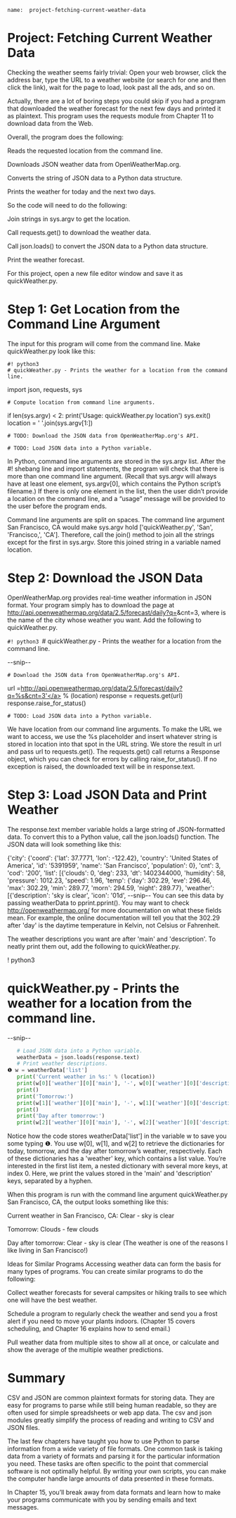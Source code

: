 ```ngMeta
name:  project-fetching-current-weather-data
```
# Project: Fetching Current Weather Data
Checking the weather seems fairly trivial: Open your web browser, click the address bar, type the URL to a weather website (or search for one and then click the link), wait for the page to load, look past all the ads, and so on.

Actually, there are a lot of boring steps you could skip if you had a program that downloaded the weather forecast for the next few days and printed it as plaintext. This program uses the requests module from Chapter 11 to download data from the Web.

Overall, the program does the following:

Reads the requested location from the command line.

Downloads JSON weather data from OpenWeatherMap.org.

Converts the string of JSON data to a Python data structure.

Prints the weather for today and the next two days.

So the code will need to do the following:

Join strings in sys.argv to get the location.

Call requests.get() to download the weather data.

Call json.loads() to convert the JSON data to a Python data structure.

Print the weather forecast.

For this project, open a new file editor window and save it as quickWeather.py.

# Step 1: Get Location from the Command Line Argument
The input for this program will come from the command line. Make quickWeather.py look like this:


	#! python3
	# quickWeather.py - Prints the weather for a location from the command line.

import json, requests, sys

	# Compute location from command line arguments.
if len(sys.argv) < 2:
    print('Usage: quickWeather.py location')
    sys.exit()
location = ' '.join(sys.argv[1:])

	# TODO: Download the JSON data from OpenWeatherMap.org's API.

	# TODO: Load JSON data into a Python variable.
In Python, command line arguments are stored in the sys.argv list. After the #! shebang line and import statements, the program will check that there is more than one command line argument. (Recall that sys.argv will always have at least one element, sys.argv[0], which contains the Python script’s filename.) If there is only one element in the list, then the user didn’t provide a location on the command line, and a “usage” message will be provided to the user before the program ends.

Command line arguments are split on spaces. The command line argument San Francisco, CA would make sys.argv hold ['quickWeather.py', 'San', 'Francisco,', 'CA']. Therefore, call the join() method to join all the strings except for the first in sys.argv. Store this joined string in a variable named location.

# Step 2: Download the JSON Data
OpenWeatherMap.org provides real-time weather information in JSON format. Your program simply has to download the page at <span><a href="http://api.openweathermap.org/data/2.5/forecast/daily?q=">http://api.openweathermap.org/data/2.5/forecast/daily?q=</a></span><Location>&cnt=3, where <Location> is the name of the city whose weather you want. Add the following to quickWeather.py.


`#! python3
`# quickWeather.py - Prints the weather for a location from the command line.

--snip--

	# Download the JSON data from OpenWeatherMap.org's API.

url =<span><a href="http://api.openweathermap.org/data/2.5/forecast/daily?q=%s&cnt=3'">http://api.openweathermap.org/data/2.5/forecast/daily?q=%s&cnt=3'</a></span> % (location)
response = requests.get(url)
response.raise_for_status()

	# TODO: Load JSON data into a Python variable.
We have location from our command line arguments. To make the URL we want to access, we use the %s placeholder and insert whatever string is stored in location into that spot in the URL string. We store the result in url and pass url to requests.get(). The requests.get() call returns a Response object, which you can check for errors by calling raise_for_status(). If no exception is raised, the downloaded text will be in response.text.

# Step 3: Load JSON Data and Print Weather
The response.text member variable holds a large string of JSON-formatted data. To convert this to a Python value, call the json.loads() function. The JSON data will look something like this:


{'city': {'coord': {'lat': 37.7771, 'lon': -122.42},
          'country': 'United States of America',
          'id': '5391959',
          'name': 'San Francisco',
          'population': 0},
'cnt': 3,
'cod': '200',
'list': [{'clouds': 0,
          'deg': 233,
          'dt': 1402344000,
          'humidity': 58,
          'pressure': 1012.23,
          'speed': 1.96,
          'temp': {'day': 302.29,
                   'eve': 296.46,
                   'max': 302.29,
                   'min': 289.77,
                   'morn': 294.59,
                   'night': 289.77},
          'weather': [{'description': 'sky is clear',
                       'icon': '01d',
--snip--
You can see this data by passing weatherData to pprint.pprint(). You may want to check <span><a href="http://openweathermap.org/">http://openweathermap.org/</a></span> for more documentation on what these fields mean. For example, the online documentation will tell you that the 302.29 after 'day' is the daytime temperature in Kelvin, not Celsius or Fahrenheit.

The weather descriptions you want are after 'main' and 'description'. To neatly print them out, add the following to quickWeather.py.


   ! python3
   # quickWeather.py - Prints the weather for a location from the command line.

   --snip--
```python
   # Load JSON data into a Python variable.
   weatherData = json.loads(response.text)
   # Print weather descriptions.
❶ w = weatherData['list']
   print('Current weather in %s:' % (location))
   print(w[0]['weather'][0]['main'], '-', w[0]['weather'][0]['description'])
   print()
   print('Tomorrow:')
   print(w[1]['weather'][0]['main'], '-', w[1]['weather'][0]['description'])
   print()
   print('Day after tomorrow:')
   print(w[2]['weather'][0]['main'], '-', w[2]['weather'][0]['description'])
```
Notice how the code stores weatherData['list'] in the variable w to save you some typing ❶. You use w[0], w[1], and w[2] to retrieve the dictionaries for today, tomorrow, and the day after tomorrow’s weather, respectively. Each of these dictionaries has a 'weather' key, which contains a list value. You’re interested in the first list item, a nested dictionary with several more keys, at index 0. Here, we print the values stored in the 'main' and 'description' keys, separated by a hyphen.

When this program is run with the command line argument quickWeather.py San Francisco, CA, the output looks something like this:


Current weather in San Francisco, CA:
Clear - sky is clear

Tomorrow:
Clouds - few clouds

Day after tomorrow:
Clear - sky is clear
(The weather is one of the reasons I like living in San Francisco!)

Ideas for Similar Programs
Accessing weather data can form the basis for many types of programs. You can create similar programs to do the following:

Collect weather forecasts for several campsites or hiking trails to see which one will have the best weather.

Schedule a program to regularly check the weather and send you a frost alert if you need to move your plants indoors. (Chapter 15 covers scheduling, and Chapter 16 explains how to send email.)

Pull weather data from multiple sites to show all at once, or calculate and show the average of the multiple weather predictions.

# Summary
CSV and JSON are common plaintext formats for storing data. They are easy for programs to parse while still being human readable, so they are often used for simple spreadsheets or web app data. The csv and json modules greatly simplify the process of reading and writing to CSV and JSON files.

The last few chapters have taught you how to use Python to parse information from a wide variety of file formats. One common task is taking data from a variety of formats and parsing it for the particular information you need. These tasks are often specific to the point that commercial software is not optimally helpful. By writing your own scripts, you can make the computer handle large amounts of data presented in these formats.

In Chapter 15, you’ll break away from data formats and learn how to make your programs communicate with you by sending emails and text messages.